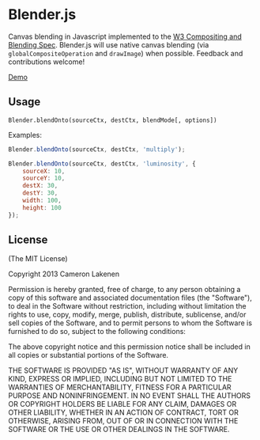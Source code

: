 # Blender.js

Canvas blending in Javascript implemented to the [W3 Compositing and Blending Spec](https://dvcs.w3.org/hg/FXTF/rawfile/tip/compositing/index.html#blendingnormal). Blender.js will use native canvas blending (via `globalCompositeOperation` and `drawImage`) when possible. Feedback and contributions welcome!

[Demo](http://lakenen.github.io/blender.js/)

## Usage

`Blender.blendOnto(sourceCtx, destCtx, blendMode[, options])`

Examples:
```js
Blender.blendOnto(sourceCtx, destCtx, 'multiply');

Blender.blendOnto(sourceCtx, destCtx, 'luminosity', {
    sourceX: 10,
    sourceY: 10,
    destX: 30,
    destY: 30,
    width: 100,
    height: 100
});
```

## License

(The MIT License)

Copyright 2013 Cameron Lakenen

Permission is hereby granted, free of charge, to any person obtaining
a copy of this software and associated documentation files (the
"Software"), to deal in the Software without restriction, including
without limitation the rights to use, copy, modify, merge, publish,
distribute, sublicense, and/or sell copies of the Software, and to
permit persons to whom the Software is furnished to do so, subject to
the following conditions:

The above copyright notice and this permission notice shall be
included in all copies or substantial portions of the Software.

THE SOFTWARE IS PROVIDED "AS IS", WITHOUT WARRANTY OF ANY KIND,
EXPRESS OR IMPLIED, INCLUDING BUT NOT LIMITED TO THE WARRANTIES OF
MERCHANTABILITY, FITNESS FOR A PARTICULAR PURPOSE AND
NONINFRINGEMENT. IN NO EVENT SHALL THE AUTHORS OR COPYRIGHT HOLDERS BE
LIABLE FOR ANY CLAIM, DAMAGES OR OTHER LIABILITY, WHETHER IN AN ACTION
OF CONTRACT, TORT OR OTHERWISE, ARISING FROM, OUT OF OR IN CONNECTION
WITH THE SOFTWARE OR THE USE OR OTHER DEALINGS IN THE SOFTWARE.

